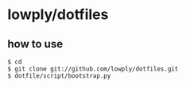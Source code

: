 # lowply/dotfiles

## how to use
    $ cd
    $ git clone git://github.com/lowply/dotfiles.git
    $ dotfile/script/bootstrap.py
